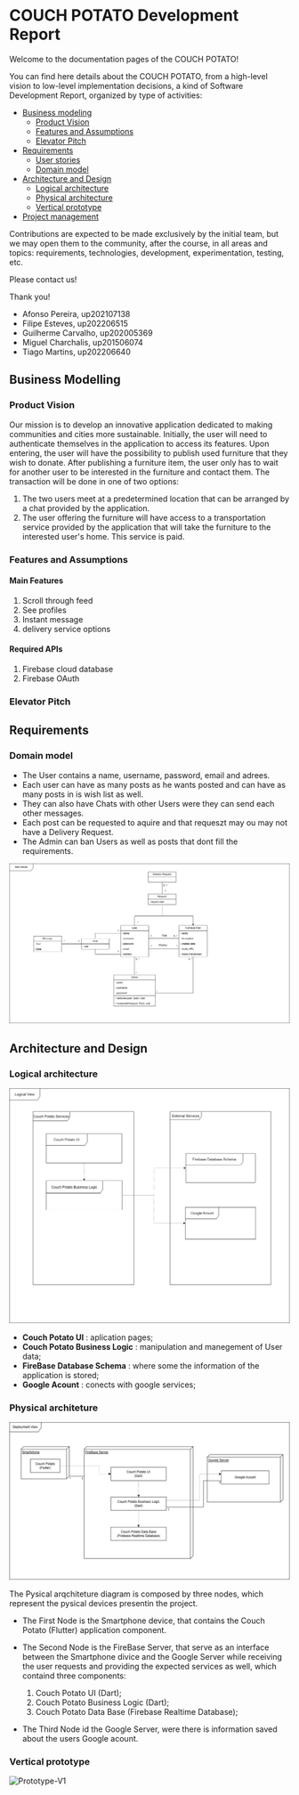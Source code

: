 # COUCH POTATO Development Report

Welcome to the documentation pages of the COUCH POTATO!

You can find here details about the COUCH POTATO, from a high-level vision to low-level implementation decisions, a kind of Software Development Report, organized by type of activities:

- [Business modeling](#Business-Modelling)
  - [Product Vision](#Product-Vision)
  - [Features and Assumptions](#Features-and-Assumptions)
  - [Elevator Pitch](#Elevator-pitch)
- [Requirements](#Requirements)
  - [User stories](#User-stories)
  - [Domain model](#Domain-model)
- [Architecture and Design](#Architecture-And-Design)
  - [Logical architecture](#Logical-Architecture)
  - [Physical architecture](#Physical-Architecture)
  - [Vertical prototype](#Vertical-Prototype)
- [Project management](#Project-Management)

Contributions are expected to be made exclusively by the initial team, but we may open them to the community, after the course, in all areas and topics: requirements, technologies, development, experimentation, testing, etc.

Please contact us!

Thank you!

- Afonso Pereira, up202107138
- Filipe Esteves, up202206515
- Guilherme Carvalho, up202005369
- Miguel Charchalis, up201506074
- Tiago Martins, up202206640

## Business Modelling

### Product Vision

Our mission is to develop an innovative application dedicated to making communities and cities more sustainable. Initially, the user will need to authenticate themselves in the application to access its features. Upon entering, the user will have the possibility to publish used furniture that they wish to donate. After publishing a furniture item, the user only has to wait for another user to be interested in the furniture and contact them. The transaction will be done in one of two options:

1. The two users meet at a predetermined location that can be arranged by a chat provided by the application.
2. The user offering the furniture will have access to a transportation service provided by the application that will take the furniture to the interested user's home. This service is paid.

### Features and Assumptions

#### Main Features

1. Scroll through feed
2. See profiles
3. Instant message
4. delivery service options

#### Required APIs

1. Firebase cloud database
2. Firebase OAuth

### Elevator Pitch

## Requirements

### Domain model

- The User contains a name, username, password, email and adrees.
- Each user can have as many posts as he wants posted and can have as many posts in is wish list as well.
- They can also have Chats with other Users were they can send each other messages.
- Each post can be requested to aquire and that requeszt may ou may not have a Delivery Request.
- The Admin can ban Users as well as posts that dont fill the requirements.

![Logical architecture UML](./Assets/Domain%20Modeling.drawio.png)

## Architecture and Design

### Logical architecture

![Logical architecture UML](./Assets/Logical%20architecture.drawio.png)

- **Couch Potato UI** : aplication pages;
- **Couch Potato Business Logic** : manipulation and manegement of User data;
- **FireBase Database Schema** : where some the information of the application is stored;
- **Google Acount** : conects with google services;

### Physical architeture

![Phiysical architeture UML](./Assets/Physical%20architecture.drawio.png)

The Pysical arqchiteture diagram is composed by three nodes, which represent the pysical devices presentin the project.

- The First Node is the Smartphone device, that contains the Couch Potato (Flutter) application component.

- The Second Node is the FireBase Server, that serve as an interface between the Smartphone divice and the Google Server while receiving the user requests and providing the expected services as well, which containd three components:

  1. Couch Potato UI (Dart);
  2. Couch Potato Business Logic (Dart);
  3. Couch Potato Data Base (Firebase Realtime Database);

- The Third Node id the Google Server, were there is information saved about the users Google acount.

### Vertical prototype

![Prototype-V1](./Assets/acceptance_test.gif)
